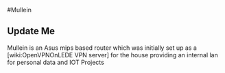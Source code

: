 #Mullein 

## Update Me
Mullein is an Asus mips based router which was initially set up as a [wiki:OpenVPNOnLEDE VPN server] for the house providing an internal lan for personal data and IOT Projects